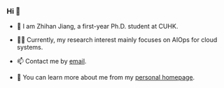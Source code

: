 ### Hi 👋

- 👯 I am Zhihan Jiang, a first-year Ph.D. student at CUHK.

- 🧑‍💻 Currently, my research interest mainly focuses on AIOps for cloud systems.

- 📫 Contact me by [email](mailto:zhjiang22@cse.cuhk.edu.hk).

- 🤔 You can learn more about me from my [personal homepage](http://www.zhihan-jiang.com).

